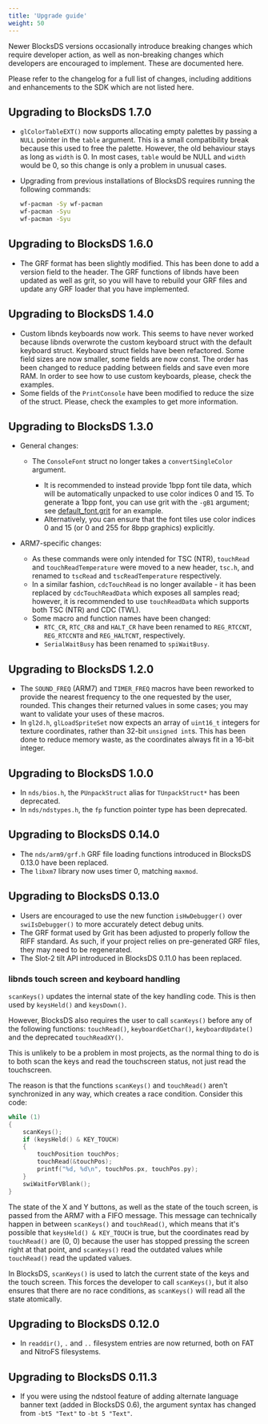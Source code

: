 ```yaml
---
title: 'Upgrade guide'
weight: 50
---
```


Newer BlocksDS versions occasionally introduce breaking changes which require
developer action, as well as non-breaking changes which developers are encouraged
to implement. These are documented here.

Please refer to the changelog for a full list of changes, including additions
and enhancements to the SDK which are not listed here.

## Upgrading to BlocksDS 1.7.0

* `glColorTableEXT()` now supports allocating empty palettes by passing a
  `NULL` pointer in the `table` argument. This is a small compatibility break
  because this used to free the palette. However, the old behaviour stays as
  long as `width` is 0. In most cases, `table` would be NULL and `width` would
  be 0, so this change is only a problem in unusual cases.
* Upgrading from previous installations of BlocksDS requires running the
  following commands:

  ```bash
  wf-pacman -Sy wf-pacman
  wf-pacman -Syu
  wf-pacman -Syu
  ```

## Upgrading to BlocksDS 1.6.0

* The GRF format has been slightly modified. This has been done to add a version
  field to the header. The GRF functions of libnds have been updated as well as
  grit, so you will have to rebuild your GRF files and update any GRF loader
  that you have implemented.

## Upgrading to BlocksDS 1.4.0

* Custom libnds keyboards now work. This seems to have never worked because
  libnds overwrote the custom keyboard struct with the default keyboard struct.
  Keyboard struct fields have been refactored. Some field sizes are now smaller,
  some fields are now const. The order has been changed to reduce padding
  between fields and save even more RAM. In order to see how to use custom
  keyboards, please, check the examples.
* Some fields of the `PrintConsole` have been modified to reduce the size of the
  struct. Please, check the examples to get more information.

## Upgrading to BlocksDS 1.3.0

* General changes:

  * The `ConsoleFont` struct no longer takes a `convertSingleColor`
    argument.

    * It is recommended to instead provide 1bpp font tile data, which
      will be automatically unpacked to use color indices 0 and 15.
      To generate a 1bpp font, you can use grit with the `-gB1` argument;
      see [default_font.grit](https://github.com/blocksds/libnds/blob/f3b609b3099f256502cd241b8519ecc59e4f68a6/graphics/default_font.grit) for an example.
    * Alternatively, you can ensure that the font tiles use color indices
      0 and 15 (or 0 and 255 for 8bpp graphics) explicitly.

* ARM7-specific changes:

  * As these commands were only intended for TSC (NTR), `touchRead` and
    `touchReadTemperature` were moved to a new header, `tsc.h`, and renamed
    to `tscRead` and `tscReadTemperature` respectively.
  * In a similar fashion, `cdcTouchRead` is no longer available - it has
    been replaced by `cdcTouchReadData` which exposes all samples read;
    however, it is recommended to use `touchReadData` which supports both
    TSC (NTR) and CDC (TWL).
  * Some macro and function names have been changed:
    - `RTC_CR`, `RTC_CR8` and `HALT_CR` have been renamed to `REG_RTCCNT`,
      `REG_RTCCNT8` and `REG_HALTCNT`, respectively.
    - `SerialWaitBusy` has been renamed to `spiWaitBusy`.

## Upgrading to BlocksDS 1.2.0

* The `SOUND_FREQ` (ARM7) and `TIMER_FREQ` macros have been reworked to
  provide the nearest frequency to the one requested by the user, rounded.
  This changes their returned values in some cases; you may want to validate
  your uses of these macros.
* In `gl2d.h`, `glLoadSpriteSet` now expects an array of `uint16_t` integers
  for texture coordinates, rather than 32-bit `unsigned int`s. This has been done
  to reduce memory waste, as the coordinates always fit in a 16-bit integer.

## Upgrading to BlocksDS 1.0.0

* In `nds/bios.h`, the `PUnpackStruct` alias for `TUnpackStruct*` has been
  deprecated.
* In `nds/ndstypes.h`, the `fp` function pointer type has been deprecated.

## Upgrading to BlocksDS 0.14.0

* The `nds/arm9/grf.h` GRF file loading functions introduced in BlocksDS 0.13.0
  have been replaced.
* The `libxm7` library now uses timer 0, matching `maxmod`.

## Upgrading to BlocksDS 0.13.0

* Users are encouraged to use the new function `isHwDebugger()` over `swiIsDebugger()`
  to more accurately detect debug units.
* The GRF format used by Grit has been adjusted to properly follow the RIFF
  standard. As such, if your project relies on pre-generated GRF files, they may
  need to be regenerated.
* The Slot-2 tilt API introduced in BlocksDS 0.11.0 has been replaced.

### libnds touch screen and keyboard handling

`scanKeys()` updates the internal state of the key handling code. This is then
used by `keysHeld()` and `keysDown()`.

However, BlocksDS also requires the user to call `scanKeys()` before any of the
following functions: `touchRead()`, `keyboardGetChar()`, `keyboardUpdate()` and
the deprecated `touchReadXY()`.

This is unlikely to be a problem in most projects, as the normal thing to do is
to both scan the keys and read the touchscreen status, not just read the
touchscreen.

The reason is that the functions `scanKeys()` and `touchRead()` aren't
synchronized in any way, which creates a race condition. Consider this code:

```c
while (1)
{
    scanKeys();
    if (keysHeld() & KEY_TOUCH)
    {
        touchPosition touchPos;
        touchRead(&touchPos);
        printf("%d, %d\n", touchPos.px, touchPos.py);
    }
    swiWaitForVBlank();
}
```

The state of the X and Y buttons, as well as the state of the touch screen, is
passed from the ARM7 with a FIFO message. This message can technically happen in
between `scanKeys()` and `touchRead()`, which means that it's possible that
`keysHeld() & KEY_TOUCH` is true, but the coordinates read by `touchRead()` are
(0, 0) because the user has stopped pressing the screen right at that point, and
`scanKeys()` read the outdated values while `touchRead()` read the updated
values.

In BlocksDS, `scanKeys()` is used to latch the current state of the keys and the
touch screen. This forces the developer to call `scanKeys()`, but it also
ensures that there are no race conditions, as `scanKeys()` will read all the
state atomically.

## Upgrading to BlocksDS 0.12.0

* In `readdir()`, `.` and `..` filesystem entries are now returned, both on
  FAT and NitroFS filesystems.

## Upgrading to BlocksDS 0.11.3

* If you were using the ndstool feature of adding alternate language banner text
  (added in BlocksDS 0.6), the argument syntax has changed from `-bt5 "Text"` to
  `-bt 5 "Text"`.

